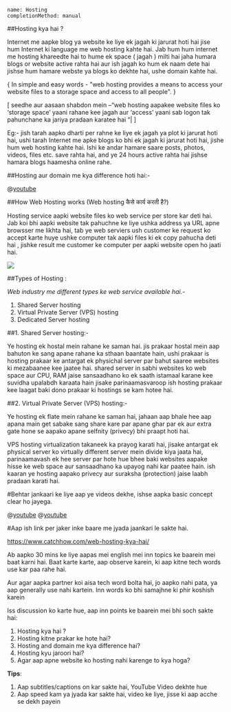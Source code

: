 ```ngMeta
name: Hosting
completionMethod: manual
```


##Hosting kya hai ?

Internet me aapke blog ya website ke liye ek jagah ki jarurat hoti hai jise hum Internet ki language me web hosting kahte hai. Jab hum hum internet me hosting khareedte hai to hume ek space ( jagah ) milti hai jaha humara blogs or website active rahta hai aur ish jagah ko hum ek naam dete hai jishse hum hamare webste ya blogs ko dekhte hai, ushe domain kahte hai.

{ In simple and easy words - "web hosting provides a means to access your website files to a storage space and access to all people". }

[ seedhe aur aasaan shabdon mein –“web hosting aapakee website files ko ‘storage space’ yaani rahane kee jagah aur ‘access’ yaani sab logon tak pahunchane ka jariya pradaan karatee hai “| ]


Eg:- jish tarah aapko dharti per rahne ke liye ek jagah ya plot ki jarurat hoti hai, ushi tarah Internet me apke blogs ko bhi ek jagah ki jarurat hoti hai, jishe hum web hosting kahte hai.
Ishi ke andar hamare saare posts, photos, videos, files etc. save rahta hai, and ye 24 hours active rahta hai jishse hamara blogs haamesha online rahe.

##Hosting aur domain me kya difference hoti hai:- 

@[youtube](FUXzPVVLtFA)

##How Web Hosting works (Web hosting कैसे कार्य करती है?)

Hosting service aapki website files ko web service per store kar deti hai. Jab koi bhi  aapki website tak pahuchne ke liye ushka address ya URL apne browsser me likhta hai, tab ye web serviers ush customer ke request ko accept karte huye ushke computer tak aapki files ki ek copy pahucha deti hai , jishke result me customer ke computer per aapki website open ho jaati hai.

<span><img src="https://www.znetlive.com/blog/wp-content/uploads/2016/01/Web-hosting-ki-karya-pranali.jpg"></span>

##Types of Hosting :

*Web industry me different types ke web service available hai.-*

1. Shared Server hosting
2. Virtual Private Server (VPS) hosting
3. Dedicated Server hosting

##1. Shared Server hosting:-

Ye hosting ek hostal mein rahane ke saman hai.  jis prakaar hostal mein aap bahuton ke sang apane rahane ka sthaan baantate hain, ushi  prakaar is hosting prakaar ke antargat ek physichal server par bahut saaree websites ki mezabaanee kee jaatee hai. shared server in sabhi websites  ko web space aur CPU, RAM  jaise sansaadhano ko ek saath istamaal karane kee suvidha upalabdh karaata hain jisake parinaamasvaroop ish hosting prakaar kee laagat baki dono  prakaar ki hostings se kam hotee hai.

##2. Virtual Private Server (VPS) hosting:-

Ye hosting ek flate mein rahane ke saman hai, jahaan aap bhale hee aap apana main get sabake sang share kare par apane ghar par ek aur extra gate hone se aapako apane selfnity (privecy) bhi praapt hoti hai.

VPS hosting virtualization takaneek ka prayog karati hai, jisake antargat ek physical server ko virtually different server mein divide kiya jaata hai, parinaamavash ek hee server par hote hue bhee baki websites aapake hisse ke web space aur sansaadhano ka upayog nahi kar paatee hain. ish kaaran ye hosting aapako privecy  aur suraksha (protection)  jaise laabh pradaan karati hai.

#Behtar jankaari ke liye aap ye videos dekhe, ishse aapka basic concept clear ho jayega.

@[youtube](Kig3m3QqM7U)
@[youtube](0hGK7qiQ6WA)

#Aap ish link per jaker inke baare me jyada jaankari le sakte hai.

https://www.catchhow.com/web-hosting-kya-hai/

Ab aapko 30 mins ke liye aapas mei english mei inn topics ke baarein mei baat karni hai.
Baat karte karte, aap observe karein, ki aap kitne tech words use kar paa rahe hai.

Aur agar aapka partner koi aisa tech word bolta hai, jo aapko nahi pata, ya aap generally use nahi kartein. Inn words ko bhi samajhne ki phir koshish karein

Iss discussion ko karte hue, aap inn points ke baarein mei bhi soch sakte hai:

1. Hosting kya hai ?
2. Hosting kitne prakar ke hote hai?
3. Hosting and domain me kya difference hai?
4. Hosting kyu jaroori hai?
5. Agar aap apne website ko hosting nahi karenge to kya hoga?


**Tips**:
1. Aap subtitles/captions on kar sakte hai, YouTube Video dekhte hue
2. Aap speed kam ya jyada kar sakte hai, video ke liye, jisse ki aap acche se dekh payein
